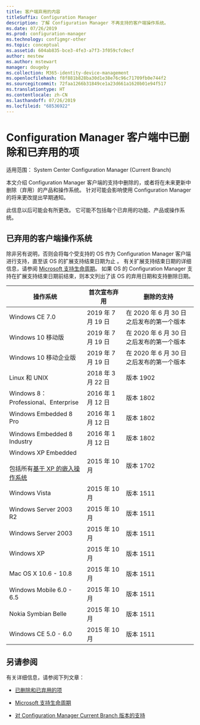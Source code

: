 ```yaml
---
title: 客户端弃用的内容
titleSuffix: Configuration Manager
description: 了解 Configuration Manager 不再支持的客户端操作系统。
ms.date: 07/26/2019
ms.prod: configuration-manager
ms.technology: configmgr-other
ms.topic: conceptual
ms.assetid: 604ab835-bce3-4fe3-a7f3-3f059cfc0ecf
author: mestew
ms.author: mstewart
manager: dougeby
ms.collection: M365-identity-device-management
ms.openlocfilehash: f8f881b828ba30d1e38e76c96c71709fb0e744f2
ms.sourcegitcommit: 72faa1266b31849ce1a23d661a1620b01e94f517
ms.translationtype: HT
ms.contentlocale: zh-CN
ms.lasthandoff: 07/26/2019
ms.locfileid: "68536922"
---
```

# <a name="removed-and-deprecated-items-for-configuration-manager-clients"></a>Configuration Manager 客户端中已删除和已弃用的项

适用范围：  System Center Configuration Manager (Current Branch)

本文介绍 Configuration Manager 客户端的支持中删除的，或者将在未来更新中删除（弃用）的产品和操作系统。 针对可能会影响使用 Configuration Manager 的将来更改提出早期通知。  

此信息以后可能会有所更改。 它可能不包括每个已弃用的功能、产品或操作系统。  


## <a name="deprecated-client-operating-systems"></a>已弃用的客户端操作系统  

除非另有说明，否则会将每个受支持的 OS 作为 Configuration Manager 客户端进行支持，直至该 OS 的扩展支持结束日期为止  。 有关扩展支持结束日期的详细信息，请参阅 [Microsoft 支持生命周期](https://support.microsoft.com/lifecycle)。 如果 OS 的 Configuration Manager 支持在扩展支持结束日期前结束，则本文列出了该 OS 的弃用日期和支持删除日期。  

|**操作系统**|**首次宣布弃用**|**删除的支持**|  
|-|-|-|
|Windows CE 7.0|2019 年 7 月 19 日|在 2020 年 6 月 30 日之后发布的第一个版本|
|Windows 10 移动版|2019 年 7 月 19 日|在 2020 年 6 月 30 日之后发布的第一个版本|
|Windows 10 移动企业版|2019 年 7 月 19 日|在 2020 年 6 月 30 日之后发布的第一个版本|
|Linux 和 UNIX|2018 年 3 月 22 日|版本 1902|
|Windows 8：Professional、Enterprise|2016 年 1 月 12 日|版本 1802|
|Windows Embedded 8 Pro|2016 年 1 月 12 日|版本 1802|
|Windows Embedded 8 Industry|2016 年 1 月 12 日|版本 1802|
|Windows XP Embedded <br><br> 包括所有[基于 XP 的嵌入操作系统](/sccm/core/plan-design/configs/supported-operating-systems-for-clients-and-devices#windows-embedded-computers)|2015 年 10 月|版本 1702|
|Windows Vista|2015 年 10 月|版本 1511|
|Windows Server 2003 R2|2015 年 10 月|版本 1511|
|Windows Server 2003|2015 年 10 月|版本 1511|
|Windows XP|2015 年 10 月|版本 1511|  
|Mac OS X 10.6 - 10.8|2015 年 10 月|版本 1511|  
|Windows Mobile 6.0 - 6.5|2015 年 10 月|版本 1511|  
|Nokia Symbian Belle|2015 年 10 月|版本 1511|  
|Windows CE 5.0 - 6.0|2015 年 10 月|版本 1511|  


## <a name="see-also"></a>另请参阅

有关详细信息，请参阅下列文章：

- [已删除和已弃用的项](/sccm/core/plan-design/changes/deprecated/removed-and-deprecated)  

- [Microsoft 支持生命周期](https://support.microsoft.com/lifecycle)  

- [对 Configuration Manager Current Branch 版本的支持](/sccm/core/servers/manage/current-branch-versions-supported)  
